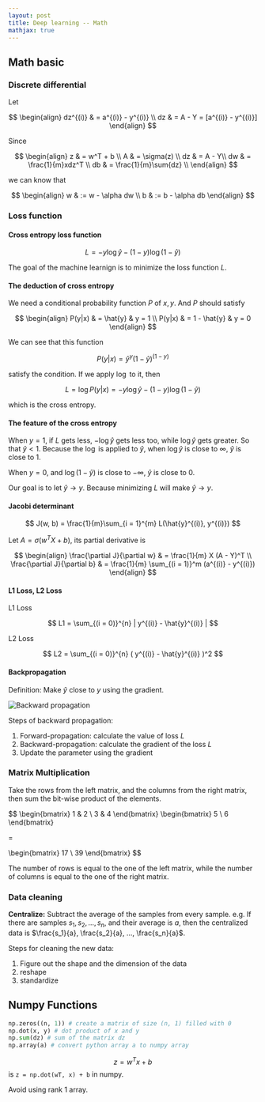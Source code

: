 ```yaml
---
layout: post
title: Deep learning -- Math
mathjax: true
---
```


## Math basic

### Discrete differential

Let

$$
\begin{align}
dz^{(i)} & = a^{(i)} - y^{(i)} \\
dz & = A - Y = [a^{(i)} - y^{(i)}]
\end{align}
$$

Since

$$
\begin{align}
z  & = w^T + b \\
A  & = \sigma(z) \\
dz & = A - Y\\
dw & = \frac{1}{m}xdz^T \\
db & = \frac{1}{m}\sum{dz} \\
\end{align}
$$

we can know that

$$
\begin{align}
w & := w - \alpha dw \\
b & := b - \alpha db
\end{align}
$$

### Loss function

#### Cross entropy loss function

$$
L = -y\log{\hat{y}} - (1 - y)\log{(1 - \hat{y})}
$$

The goal of the machine learnign is to minimize the loss function $L$.

#### The deduction of cross entropy

We need a conditional probability function $P$ of $x, y$. And $P$ should satisfy

$$
\begin{align}
P(y|x) & = \hat{y} & y = 1 \\
P(y|x) & = 1 - \hat{y} & y = 0
\end{align}
$$

We can see that this function

$$
P(y|x) = \hat{y}^y (1 - \hat{y})^{(1 - y)}
$$

satisfy the condition. If we apply $\log$ to it, then

$$
L = \log{P(y|x)} = -y\log{\hat{y}} - (1 - y)\log{(1 - \hat{y})}
$$

which is the cross entropy.

#### The feature of the cross entropy

When $y = 1$, if $L$ gets less, $-\log{\hat{y}}$ gets less too, while $\log{\hat{y}}$ gets greater. So that $\hat{y} < 1$. Because the $\log$ is applied to $\hat{y}$, when $\log{\hat{y}}$ is close to $\infty$, $\hat{y}$ is close to 1.

When $y = 0$, and $\log{(1 - \hat{y})}$ is close to $- \infty$, $\hat{y}$ is close to 0.

Our goal is to let $\hat{y} \to y$. Because minimizing $L$ will make $\hat{y} \to y$.

#### Jacobi determinant

$$
J(w, b) = \frac{1}{m}\sum_{i = 1}^{m} L(\hat{y}^{(i)}, y^{(i)})
$$

Let $A = \sigma(w^TX +b)$, its partial derivative is

$$
\begin{align}
\frac{\partial J}{\partial w} & = \frac{1}{m} X (A - Y)^T \\
\frac{\partial J}{\partial b} & = \frac{1}{m} \sum_{(i = 1)}^m (a^{(i)} - y^{(i)})
\end{align}
$$

#### L1 Loss, L2 Loss

L1 Loss

$$
L1 = \sum_{(i = 0)}^{n} | y^{(i)} - \hat{y}^{(i)} |
$$

L2 Loss

$$
L2 = \sum_{(i = 0)}^{n} ( y^{(i)} - \hat{y}^{(i)} )^2
$$

#### Backpropagation

Definition: Make $\hat{y}$ close to $y$ using the gradient.

![Backward propagation](/assets/deep-learning/back-propagation.svg)

Steps of backward propagation:

1. Forward-propagation: calculate the value of loss $L$
2. Backward-propagation: calculate the gradient of the loss $L$
3. Update the parameter using the gradient

### Matrix Multiplication

Take the rows from the left matrix, and the columns from the right matrix, then sum the bit-wise product of the elements.

$$
\begin{bmatrix}
1 & 2 \\
3 & 4
\end{bmatrix}
\begin{bmatrix}
5 \\
6
\end{bmatrix}

=

\begin{bmatrix}
17 \\
39
\end{bmatrix}
$$

The number of rows is equal to the one of the left matrix, while the number of columns is equal to the one of the right matrix.

### Data cleaning

**Centralize:** Subtract the average of the samples from every sample.  e.g. If there are samples $s_1, s_2, ..., s_n$, and their average is $a$, then the centralized data is $\frac{s_1}{a}, \frac{s_2}{a}, ..., \frac{s_n}{a}$.

Steps for cleaning the new data:

1. Figure out the shape and the dimension of the data
2. reshape
3. standardize

## Numpy Functions

```python
np.zeros((n, 1)) # create a matrix of size (n, 1) filled with 0
np.dot(x, y) # dot product of x and y
np.sum(dz) # sum of the matrix dz
np.array(a) # convert python array a to numpy array
```

$$z = w^T x + b$$ is `z = np.dot(wT, x) + b` in numpy.

Avoid using rank 1 array.